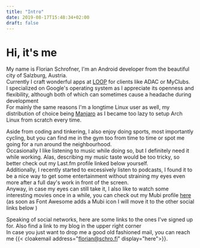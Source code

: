 ```yaml
---
title: "Intro"
date: 2019-08-17T15:48:34+02:00
draft: false
---
```


# Hi, it's me <i class="em-svg em-wave"></i>

My name is Florian Schrofner, I'm an Android developer from the beautiful city of Salzburg, Austria.  
Currently I craft wonderful apps at [LOOP](https://www.agentur-loop.com/) for clients like ADAC or MyClubs.  
I specialized on Google's operating system as I appreciate its openness and flexibility, although both of which can sometimes cause a headache during development <i class="em-svg em-shrug"></i>  
For mainly the same reasons I'm a longtime Linux user as well, my distribution of choice being [Manjaro](https://manjaro.org/) as I became too lazy to setup Arch Linux from scratch every time.  

Aside from coding and tinkering, I also enjoy doing sports, most importantly cycling, but you can find me in the gym too from time to time or spot me going for a run around the neighbourhood.  
Occasionally I like listening to music while doing so, but I definitely need it while working. Alas, describing my music taste would be too tricky, so better check out my Last.fm profile linked below yourself.  
Additionally, I recently started to excessively listen to podcasts, I found it to be a nice way to get some entertainment without straining my eyes even more after a full day's work in front of the screen.  
Anyway, in case my eyes can still take it, I also like to watch some interesting movies once in a while, you can check out my Mubi profile [here](https://mubi.com/users/7455172) (as soon as Font Awesome adds a Mubi icon I will move it to the other social links below <i class="em-svg em-wink"></i>)  

Speaking of social networks, here are some links to the ones I've signed up for. Also find a link to my blog in the upper right corner <i class="em-svg em-point_up"></i>  
In case you just want to drop me a good old fashioned mail, you can reach me {{< cloakemail address="florian@schro.fi" display="here">}}.

<div id="social-links">
<a rel="me" href="https://digitalcourage.social/@schrofi"><i class="fab fa-mastodon fa-3x"></i></a>
<a href="https://github.com/fschrofner"><i class="fab fa-github fa-3x"></i></a>
<a href="https://www.strava.com/athletes/schrofi"><i class="fab fa-strava fa-3x"></i></a>
<a href="https://www.last.fm/user/FlowingKashmir"><i class="fab fa-lastfm fa-3x"></i></a>
</div>
